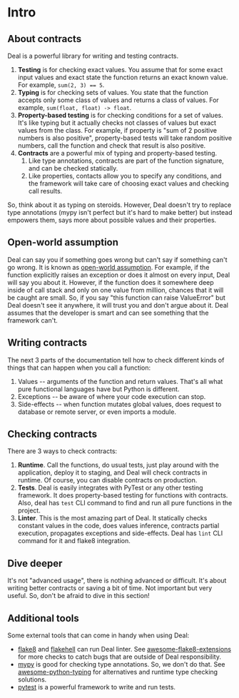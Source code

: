 # Intro

## About contracts

Deal is a powerful library for writing and testing contracts.

1. **Testing** is for checking exact values. You assume that for some exact input values and exact state the function returns an exact known value. For example, `sum(2, 3) == 5`.
1. **Typing** is for checking sets of values. You state that the function accepts only some class of values and returns a class of values. For example, `sum(float, float) -> float`.
1. **Property-based testing** is for checking conditions for a set of values. It's like typing but it actually checks not classes of values but exact values from the class. For example, if property is "sum of 2 positive numbers is also positive", property-based tests will take random positive numbers, call the function and check that result is also positive.
1. **Contracts** are a powerful mix of typing and property-based testing.
    1. Like type annotations, contracts are part of the function signature, and can be checked statically.
    1. Like properties, contacts allow you to specify any conditions, and the framework will take care of choosing exact values and checking call results.

So, think about it as typing on steroids. However, Deal doesn't try to replace type annotations (mypy isn't perfect but it's hard to make better) but instead empowers them, says more about possible values and their properties.

## Open-world assumption

Deal can say you if something goes wrong but can't say if something can't go wrong. It is known as [open-world assumption](https://en.wikipedia.org/wiki/Open-world_assumption). For example, if the function explicitly raises an exception or does it almost on every input, Deal will say you about it. However, if the function does it somewhere deep inside of call stack and only on one value from million, chances that it will be caught are small. So, if you say "this function can raise ValueError" but Deal doesn't see it anywhere, it will trust you and don't argue about it. Deal assumes that the developer is smart and can see something that the framework can't.

## Writing contracts

The next 3 parts of the documentation tell how to check different kinds of things that can happen when you call a function:

1. Values -- arguments of the function and return values. That's all what pure functional languages have but Python is different.
1. Exceptions -- be aware of where your code execution can stop.
1. Side-effects -- when function mutates global values, does request to database or remote server, or even imports a module.

## Checking contracts

There are 3 ways to check contracts:

1. **Runtime**. Call the functions, do usual tests, just play around with the application, deploy it to staging, and Deal will check contracts in runtime. Of course, you can disable contracts on production.
1. **Tests**. Deal is easily integrates with PyTest or any other testing framework. It does property-based testing for functions with contracts. Also, deal has `test` CLI command to find and run all pure functions in the project.
1. **Linter**. This is the most amazing part of Deal. It statically checks constant values in the code, does values inference, contracts partial execution, propagates exceptions and side-effects. Deal has `lint` CLI command for it and flake8 integration.

## Dive deeper

It's not "advanced usage", there is nothing advanced or difficult. It's about writing better contracts or saving a bit of time. Not important but very useful. So, don't be afraid to dive in this section!

## Additional tools

Some external tools that can come in handy when using Deal:

+ [flake8](https://flake8.pycqa.org/en/latest/) and [flakehell](https://github.com/life4/flakehell/) can run Deal linter. See [awesome-flake8-extensions](https://github.com/DmytroLitvinov/awesome-flake8-extensions) for more checks to catch bugs that are outside of Deal responsibility.
+ [mypy](https://mypy.readthedocs.io/en/stable/) is good for checking type annotations. So, we don't do that. See [awesome-python-typing](https://github.com/typeddjango/awesome-python-typing) for alternatives and runtime type checking solutions.
+ [pytest](https://docs.pytest.org/en/latest/) is a powerful framework to write and run tests.

